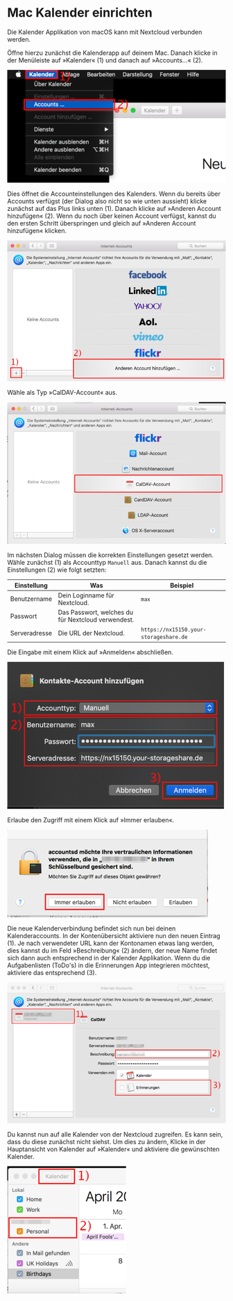 # Mac Kalender einrichten

Die Kalender Applikation von macOS kann mit Nextcloud verbunden werden.

Öffne hierzu zunächst die Kalenderapp auf deinem Mac. Danach klicke in der Menüleiste auf »Kalender« (1) und danach auf »Accounts...« (2).

![Accounteinstellungen öffnen](./assets/cal-01.png)

Dies öffnet die Accounteinstellungen des Kalenders. Wenn du bereits über Accounts verfügst (der Dialog also nicht so wie unten aussieht) klicke zunächst auf das Plus links unten (1). Danach klicke auf »Anderen Account hinzufügen« (2). Wenn du noch über keinen Account verfügst, kannst du den ersten Schritt überspringen und gleich auf »Anderen Account hinzufügen« klicken.

![Neuen Account hinzufügen](./assets/cal-02.png)

Wähle als Typ »CalDAV-Account« aus.

![CalDAV Typ auswählen](./assets/cal-03.png)

Im nächsten Dialog müssen die korrekten Einstellungen gesetzt werden. Wähle zunächst (1) als Accounttyp `Manuell` aus. Danach kannst du die Einstellungen (2) wie folgt setzten:

| Einstellung   | Was                                                | Beispiel                       |
|---------------|----------------------------------------------------|--------------------------------|
| Benutzername  | Dein Loginname für Nextcloud.                      | `max`                          |
| Passwort      | Das Passwort, welches du für Nextcloud verwendest. |                                |
| Serveradresse | Die URL der Nextcloud.    | `https://nx15150.your-storageshare.de` |

Die Eingabe mit einem Klick auf »Anmelden« abschließen.

![Servereinstellungen](./assets/cal-04.png)

Erlaube den Zugriff mit einem Klick auf »Immer erlauben«.

![Zugriff immer erlauben](./assets/cal-05.png)

Die neue Kalenderverbindung befindet sich nun bei deinen Kalenderaccounts. In der Kontenübersicht aktiviere nun den neuen Eintrag (1). Je nach verwendeter URL kann der Kontonamen etwas lang werden, dies kannst du im Feld »Beschreibung« (2) ändern, der neue Name findet sich dann auch entsprechend in der Kalender Applikation.  Wenn du die Aufgabenlisten (ToDo's) in die Erinnerungen App integrieren möchtest, aktiviere das entsprechend (3).

![Neuer Account](./assets/cal-06.png)

Du kannst nun auf alle Kalender von der Nextcloud zugreifen. Es kann sein, dass du diese zunächst nicht siehst. Um dies zu ändern, Klicke in der Hauptansicht von Kalender auf »Kalender« und aktiviere die gewünschten Kalender.

![Kalender anzeigen](./assets/cal-07.png)

